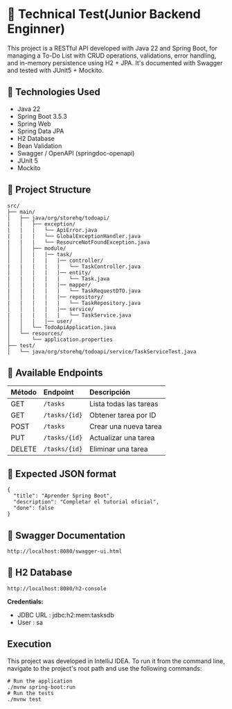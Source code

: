 # 📌 Technical Test(Junior Backend Enginner)
This project is a RESTful API developed with Java 22 and Spring Boot, for managing a To-Do List with CRUD operations, validations, error handling, and in-memory persistence using H2 + JPA. It's documented with Swagger and tested with JUnit5 + Mockito.
## 🚀 Technologies Used
- Java 22
- Spring Boot 3.5.3
- Spring Web
- Spring Data JPA
- H2 Database
- Bean Validation
- Swagger / OpenAPI (springdoc-openapi)
- JUnit 5
- Mockito

## 📁 Project Structure
```plaintext
src/
├── main/
│   ├── java/org/storehq/todoapi/
|   │   ├── exception/
|   |   |   └── ApiError.java
|   |   |   └── GlobalExceptionHandler.java
|   |   |   └── ResourceNotFoundException.java
│   │   ├── module/
│   │   |   |── task/
│   │   |   |   |── controller/
|   |   |   |   |   └── TaskController.java
│   │   |   |   |── entity/
|   |   |   |   |   └── Task.java
│   │   |   |   |── mapper/
|   |   |   |   |   └── TaskRequestDTO.java
│   │   |   |   |── repository/
|   |   |   |   |   └── TaskRepository.java
│   │   |   |   |── service/
|   |   |   |   |   └── TaskService.java
│   │   |   |── user/
│   │   └── TodoApiApplication.java
│   └── resources/
│       └── application.properties
├── test/
│   └── java/org/storehq/todoapi/service/TaskServiceTest.java
```

## 🧪 Available Endpoints

| Método | Endpoint | Descripción |
| :--- | :--- | :--- |
| GET | `/tasks` | Lista todas las tareas |
| GET | `/tasks/{id}` | Obtener tarea por ID |
| POST | `/tasks` | Crear una nueva tarea |
| PUT | `/tasks/{id}` | Actualizar una tarea |
| DELETE | `/tasks/{id}` | Eliminar una tarea |

## 🧾 Expected JSON format
```plaintext
{
  "title": "Aprender Spring Boot",
  "description": "Completar el tutorial oficial",
  "done": false
}
```
## 📘 Swagger Documentation
```plaintext
http://localhost:8080/swagger-ui.html
```
## 🧪 H2 Database
```plaintext
http://localhost:8080/h2-console
```
**Credentials:**
- JDBC URL : jdbc:h2:mem:tasksdb
- User : sa
## Execution

This project was developed in IntelliJ IDEA. To run it from the command line, navigate to the project's root path and use the following commands:
```plaintext
# Run the application
./mvnw spring-boot:run
# Run the tests
./mvnw test

```
